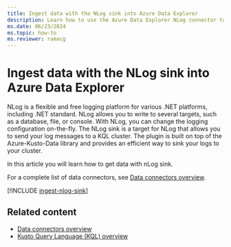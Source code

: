 ```yaml
---
title: Ingest data with the NLog sink into Azure Data Explorer
description: Learn how to use the Azure Data Explorer NLog connector to ingest data into your cluster.
ms.date: 06/23/2024
ms.topic: how-to
ms.reviewer: ramacg
---
```

# Ingest data with the NLog sink into Azure Data Explorer

NLog is a flexible and free logging platform for various .NET platforms, including .NET standard. NLog allows you to write to several targets, such as a database, file, or console. With NLog, you can change the logging configuration on-the-fly. The NLog sink is a target for NLog that allows you to send your log messages to a KQL cluster. The plugin is built on top of the Azure-Kusto-Data library and provides an efficient way to sink your logs to your cluster.

In this article you will learn how to get data with nLog sink.

For a complete list of data connectors, see [Data connectors overview](connector-overview.md).

[!INCLUDE [ingest-nlog-sink](includes/cross-repo/ingest-nlog-sink.md)]

## Related content

* [Data connectors overview](connector-overview.md)
* [Kusto Query Language (KQL) overview](kusto/query/index.md)
